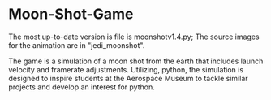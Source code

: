 # Moon-Shot-Game
The most up-to-date version is file is moonshotv1.4.py;
The source images for the animation are in "jedi_moonshot".

The game is a simulation of a moon shot from the earth
that includes launch velocity and framerate adjustments.
Utilizing, python, the simulation is designed to inspire
students at the Aerospace Museum to tackle similar
projects and develop an interest for python.
